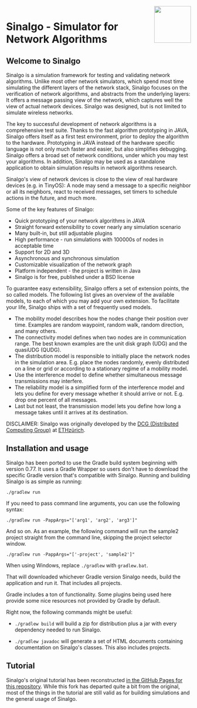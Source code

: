 <img src="icon/sinalgo_512.png" width="100" height="100" align="right"/> 

# Sinalgo - Simulator for Network Algorithms

## Welcome to Sinalgo

Sinalgo is a simulation framework for testing and validating network algorithms. 
Unlike most other network simulators, which spend most time simulating the different 
layers of the network stack, Sinalgo focuses on the verification of network algorithms, 
and abstracts from the underlying layers: It offers a message passing view of the network, 
which captures well the view of actual network devices. Sinalgo was designed, but is not 
limited to simulate wireless networks.

The key to successful development of network algorithms is a comprehensive test suite. Thanks to the
fast algorithm prototyping in JAVA, Sinalgo offers itself as a first test environment, prior to deploy the
algorithm to the hardware. Prototyping in JAVA instead of the hardware specific language is not only
much faster and easier, but also simplifies debugging. Sinalgo offers a broad set of network conditions,
under which you may test your algorithms. In addition, Sinalgo may be used as a stand­alone
application to obtain simulation results in network algorithms research.

Sinalgo's view of network devices is close to the view of real hardware devices (e.g. in TinyOS): A
node may send a message to a specific neighbor or all its neighbors, react to received messages, set
timers to schedule actions in the future, and much more.

Some of the key features of Sinalgo:
* Quick prototyping of your network algorithms in JAVA
* Straight forward extensibility to cover nearly any simulation scenario
* Many built-in, but still adjustable plug­ins
* High performance - run simulations with 100000s of nodes in acceptable time
* Support for 2D and 3D
* Asynchronous and synchronous simulation
* Customizable visualization of the network graph
* Platform independent - the project is written in Java
* Sinalgo is for free, published under a BSD license

To guarantee easy extensibility, Sinalgo offers a set of extension points, the so called models. The
following list gives an overview of the available models, to each of which you may add your own
extension. To facilitate your life, Sinalgo ships with a set of frequently used models.

* The mobility model describes how the nodes change their position over time. Examples are
random waypoint, random walk, random direction, and many others.
* The connectivity model defines when two nodes are in communication range. The best known
examples are the unit disk graph (UDG) and the quasi­UDG (QUDG).
* The distribution model is responsible to initially place the network nodes in the simulation area.
E.g. place the nodes randomly, evenly distributed on a line or grid or according to a stationary
regime of a mobility model.
* Use the interference model to define whether simultaneous message transmissions may
interfere.
* The reliability model is a simplified form of the interference model and lets you define for every
message whether it should arrive or not. E.g. drop one percent of all messages.
* Last but not least, the transmission model lets you define how long a message takes until it
arrives at its destination.

DISCLAIMER:
Sinalgo was originally developed by the [DCG (Distributed Computing Group)](https://disco.ethz.ch/) at [ETHzürich](http://www.ethz.ch/).

## Installation and usage

Sinalgo has been ported to use the Gradle build system beginning with version 0.77. It uses a Gradle Wrapper so 
users don't have to download the specific Gradle version that's compatible with Sinalgo. Running and building 
Sinalgo is as simple as running:

```
./gradlew run 
```

If you need to pass command line arguments, you can use the following syntax:

```
./gradlew run -PappArgs="['arg1', 'arg2', 'arg3']"
```

And so on. As an example, the following command will run the sample2 project straight from the command line, 
skipping the project selector window.

```
./gradlew run -PappArgs="['-project', 'sample2']"
```

When using Windows, replace ```./gradlew``` with ```gradlew.bat```.

That will downloaded whichever Gradle version Sinalgo needs, build the application and run it. That includes 
all projects.

Gradle includes a ton of functionality. Some plugins being used here provide some nice resources not provided
by Gradle by default.

Right now, the following commands might be useful:

* ```./gradlew build``` will build a zip for distribution plus a jar with every dependency needed to run Sinalgo.

* ```./gradlew javadoc``` will generate a set of HTML documents containing documentation on Sinalgo's classes.
This also includes projects.

## Tutorial

Sinalgo's original tutorial has been reconstructed [in the GitHub Pages for this repository](https://sinalgo.github.io). 
While this fork has departed quite a bit from the original,
most of the things in the tutorial are still valid as for building simulations and the general 
usage of Sinalgo.

